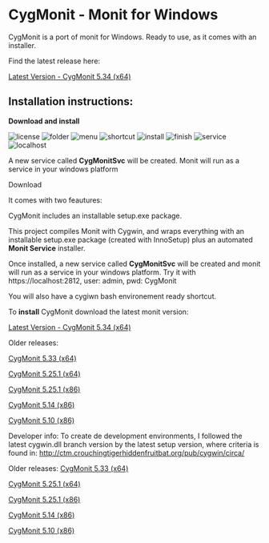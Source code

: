 # CygMonit - Monit for Windows

CygMonit is a port of monit for Windows. Ready to use, as it comes with an installer. 

Find the latest release here:

[Latest Version - CygMonit 5.34 (x64)](https://github.com/kfeina/CygMonit/releases/download/Monit-5.34.0(x64)-for-Windows/CygMonit_5.34.0_Setup-x64.exe)

## Installation instructions:

**Download and install** 

![license](./png/license.png "Accept License")
![folder](./png/folder.png "folder")
![menu](./png/menu.png "Menu")
![shortcut](./png/shortcut.png "xxx")
![install](./png/install.png "fff")
![finish](./png/finish.png "folder")
![service](./png/service.png "folder")
![localhost](./png/localhost.png "ttt")



A new service called **CygMonitSvc** will be created. Monit will run as a service in your windows platform

Download 




It comes with two feautures: 


CygMonit includes an installable setup.exe package. 



This project compiles Monit with Cygwin, and wraps everything with an installable setup.exe package (created with InnoSetup) plus an automated **Monit Service** installer. 

Once installed, a new service called **CygMonitSvc** will be created and monit will run as a service in your windows platform. 
Try it with https://localhost:2812, user: admin, pwd: CygMonit

You will also have a cygiwn bash environement ready shortcut.

To **install** CygMonit download the latest monit version: 

[Latest Version - CygMonit 5.34 (x64)](https://github.com/kfeina/CygMonit/releases/download/Monit-5.34.0(x64)-for-Windows/CygMonit_5.34.0_Setup-x64.exe)

Older releases: 

[CygMonit 5.33 (x64)](https://github.com/kfeina/CygMonit/releases/download/Monit-5.33.0(x64)-for-Windows/CygMonit_5.33.0_Setup-x64.exe)

[CygMonit 5.25.1 (x64)](https://github.com/kfeina/CygMonit/releases/download/Monit-5.25.1(x64)-for-Windows/CygMonit_5.25.1_Setup-x64.exe)

[CygMonit 5.25.1 (x86)](https://github.com/kfeina/CygMonit/releases/download/Monit-5.25.1-for-Windows/CygMonit_5.25.1_Setup-x86.exe)

[CygMonit 5.14 (x86)](https://github.com/kfeina/CygMonit/releases/download/Monit-5.14-for-Windows/CygMonit_5.14_Setup-x86.exe)

[CygMonit 5.10 (x86)](https://github.com/kfeina/CygMonit/releases/download/Monit-5.10-for-Windows/CygMonit_5.10_Setup-x86.exe)


Developer info:
To create de development environments, I followed the latest cygwin.dll branch version by the latest setup version, where criteria is found in: 
http://ctm.crouchingtigerhiddenfruitbat.org/pub/cygwin/circa/



Older releases: 
[CygMonit 5.33 (x64)](https://github.com/kfeina/CygMonit/releases/download/Monit-5.33.0(x64)-for-Windows/CygMonit_5.33.0_Setup-x64.exe)

[CygMonit 5.25.1 (x64)](https://github.com/kfeina/CygMonit/releases/download/Monit-5.25.1(x64)-for-Windows/CygMonit_5.25.1_Setup-x64.exe)

[CygMonit 5.25.1 (x86)](https://github.com/kfeina/CygMonit/releases/download/Monit-5.25.1-for-Windows/CygMonit_5.25.1_Setup-x86.exe)

[CygMonit 5.14 (x86)](https://github.com/kfeina/CygMonit/releases/download/Monit-5.14-for-Windows/CygMonit_5.14_Setup-x86.exe)

[CygMonit 5.10 (x86)](https://github.com/kfeina/CygMonit/releases/download/Monit-5.10-for-Windows/CygMonit_5.10_Setup-x86.exe)

